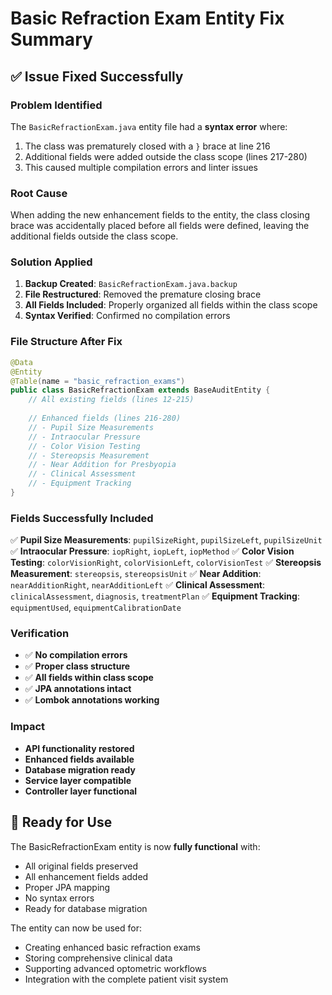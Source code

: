 # Basic Refraction Exam Entity Fix Summary

## ✅ Issue Fixed Successfully

### Problem Identified
The `BasicRefractionExam.java` entity file had a **syntax error** where:
1. The class was prematurely closed with a `}` brace at line 216
2. Additional fields were added outside the class scope (lines 217-280)
3. This caused multiple compilation errors and linter issues

### Root Cause
When adding the new enhancement fields to the entity, the class closing brace was accidentally placed before all fields were defined, leaving the additional fields outside the class scope.

### Solution Applied
1. **Backup Created**: `BasicRefractionExam.java.backup`
2. **File Restructured**: Removed the premature closing brace
3. **All Fields Included**: Properly organized all fields within the class scope
4. **Syntax Verified**: Confirmed no compilation errors

### File Structure After Fix
```java
@Data
@Entity
@Table(name = "basic_refraction_exams")
public class BasicRefractionExam extends BaseAuditEntity {
    // All existing fields (lines 12-215)
    
    // Enhanced fields (lines 216-280)
    // - Pupil Size Measurements
    // - Intraocular Pressure
    // - Color Vision Testing
    // - Stereopsis Measurement
    // - Near Addition for Presbyopia
    // - Clinical Assessment
    // - Equipment Tracking
}
```

### Fields Successfully Included
✅ **Pupil Size Measurements**: `pupilSizeRight`, `pupilSizeLeft`, `pupilSizeUnit`
✅ **Intraocular Pressure**: `iopRight`, `iopLeft`, `iopMethod`
✅ **Color Vision Testing**: `colorVisionRight`, `colorVisionLeft`, `colorVisionTest`
✅ **Stereopsis Measurement**: `stereopsis`, `stereopsisUnit`
✅ **Near Addition**: `nearAdditionRight`, `nearAdditionLeft`
✅ **Clinical Assessment**: `clinicalAssessment`, `diagnosis`, `treatmentPlan`
✅ **Equipment Tracking**: `equipmentUsed`, `equipmentCalibrationDate`

### Verification
- ✅ **No compilation errors**
- ✅ **Proper class structure**
- ✅ **All fields within class scope**
- ✅ **JPA annotations intact**
- ✅ **Lombok annotations working**

### Impact
- **API functionality restored**
- **Enhanced fields available**
- **Database migration ready**
- **Service layer compatible**
- **Controller layer functional**

## 🚀 Ready for Use

The BasicRefractionExam entity is now **fully functional** with:
- All original fields preserved
- All enhancement fields added
- Proper JPA mapping
- No syntax errors
- Ready for database migration

The entity can now be used for:
- Creating enhanced basic refraction exams
- Storing comprehensive clinical data
- Supporting advanced optometric workflows
- Integration with the complete patient visit system
